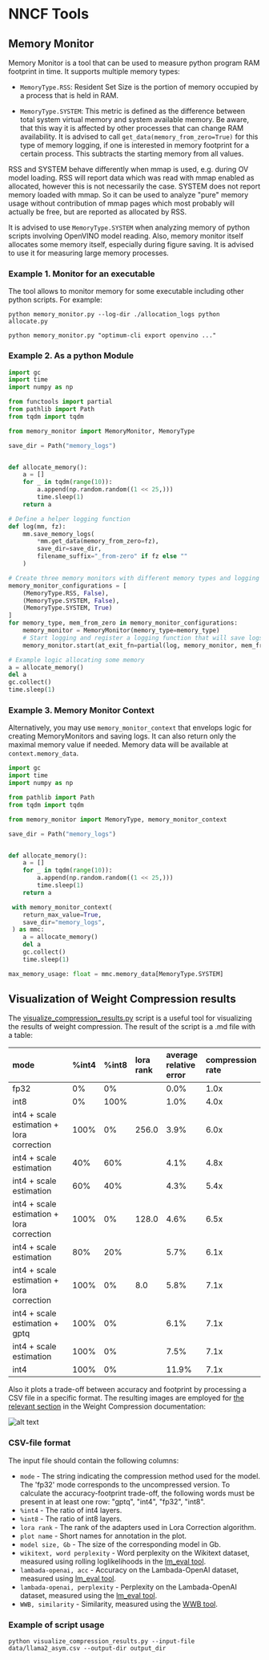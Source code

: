 # NNCF Tools

## Memory Monitor

Memory Monitor is a tool that can be used to measure python program RAM footprint in time. It supports multiple memory types:

- `MemoryType.RSS`: Resident Set Size is the portion of memory occupied by a process that is held in RAM.

- `MemoryType.SYSTEM`: This metric is defined as the difference between total system virtual memory and system available memory. Be aware, that this way it is affected by other processes that can change RAM availability. It is advised to call `get_data(memory_from_zero=True)` for this type of memory logging, if one is interested in memory footprint for a certain process. This subtracts the starting memory from all values.

RSS and SYSTEM behave differently when mmap is used, e.g. during OV model loading. RSS will report data which was read with mmap enabled as allocated, however this is not necessarily the case. SYSTEM does not report memory loaded with mmap. So it can be used to analyze "pure" memory usage without contribution of mmap pages which most probably will actually be free, but are reported as allocated by RSS.

It is advised to use `MemoryType.SYSTEM` when analyzing memory of python scripts involving OpenVINO model reading. Also, memory monitor itself allocates some memory itself, especially during figure saving. It is advised to use it for measuring large memory processes.

### Example 1. Monitor for an executable

The tool allows to monitor memory for some executable including other python scripts. For example:

```shell
python memory_monitor.py --log-dir ./allocation_logs python allocate.py
```

```shell
python memory_monitor.py "optimum-cli export openvino ..."
```

### Example 2. As a python Module

```python
import gc
import time
import numpy as np

from functools import partial
from pathlib import Path
from tqdm import tqdm

from memory_monitor import MemoryMonitor, MemoryType

save_dir = Path("memory_logs")


def allocate_memory():
    a = []
    for _ in tqdm(range(10)):
        a.append(np.random.random((1 << 25,)))
        time.sleep(1)
    return a

# Define a helper logging function
def log(mm, fz):
    mm.save_memory_logs(
        *mm.get_data(memory_from_zero=fz),
        save_dir=save_dir,
        filename_suffix="_from-zero" if fz else ""
    )

# Create three memory monitors with different memory types and logging parameters
memory_monitor_configurations = [
    (MemoryType.RSS, False),
    (MemoryType.SYSTEM, False),
    (MemoryType.SYSTEM, True)
]
for memory_type, mem_from_zero in memory_monitor_configurations:
    memory_monitor = MemoryMonitor(memory_type=memory_type)
    # Start logging and register a logging function that will save logs at exit
    memory_monitor.start(at_exit_fn=partial(log, memory_monitor, mem_from_zero))

# Example logic allocating some memory
a = allocate_memory()
del a
gc.collect()
time.sleep(1)
```

### Example 3. Memory Monitor Context

Alternatively, you may use `memory_monitor_context` that envelops logic for creating MemoryMonitors and saving logs. It can also return only the maximal memory value if needed. Memory data will be available at `context.memory_data`.

```python
import gc
import time
import numpy as np

from pathlib import Path
from tqdm import tqdm

from memory_monitor import MemoryType, memory_monitor_context

save_dir = Path("memory_logs")


def allocate_memory():
    a = []
    for _ in tqdm(range(10)):
        a.append(np.random.random((1 << 25,)))
        time.sleep(1)
    return a

 with memory_monitor_context(
    return_max_value=True,
    save_dir="memory_logs",
 ) as mmc:
    a = allocate_memory()
    del a
    gc.collect()
    time.sleep(1)

max_memory_usage: float = mmc.memory_data[MemoryType.SYSTEM]
```

## Visualization of Weight Compression results

The [visualize_compression_results.py](visualize_compression_results.py) script is a useful tool for visualizing the results of weight compression.
The result of the script is a .md file with a table:

| mode                                      | %int4   | %int8   | lora<br>rank   | average<br>relative<br>error   | compression<br>rate   |
|:------------------------------------------|:--------|:--------|:---------------|:-------------------------------|:----------------------|
| fp32                                      | 0%      | 0%      |                | 0.0%                           | 1.0x                  |
| int8                                      | 0%      | 100%    |                | 1.0%                           | 4.0x                  |
| int4 + scale estimation + lora correction | 100%    | 0%      | 256.0          | 3.9%                           | 6.0x                  |
| int4 + scale estimation                   | 40%     | 60%     |                | 4.1%                           | 4.8x                  |
| int4 + scale estimation                   | 60%     | 40%     |                | 4.3%                           | 5.4x                  |
| int4 + scale estimation + lora correction | 100%    | 0%      | 128.0          | 4.6%                           | 6.5x                  |
| int4 + scale estimation                   | 80%     | 20%     |                | 5.7%                           | 6.1x                  |
| int4 + scale estimation + lora correction | 100%    | 0%      | 8.0            | 5.8%                           | 7.1x                  |
| int4 + scale estimation + gptq            | 100%    | 0%      |                | 6.1%                           | 7.1x                  |
| int4 + scale estimation                   | 100%    | 0%      |                | 7.5%                           | 7.1x                  |
| int4                                      | 100%    | 0%      |                | 11.9%                          | 7.1x                  |

Also it plots a trade-off between accuracy and footprint by processing a CSV file in a specific format.
The resulting images are employed for [the relevant section](/docs/usage/post_training_compression/weights_compression/Usage.md#accuracyfootprint-trade-off) in the Weight Compression documentation:

![alt text](/docs/usage/post_training_compression/weights_compression/phi3_asym.png)

### CSV-file format

The input file should contain the following columns:

- `mode` - The string indicating the compression method used for the model. The 'fp32' mode corresponds to the uncompressed version. To calculate the accuracy-footprint trade-off, the following words must be present in at least one row: "gptq", "int4", "fp32", "int8".
- `%int4` - The ratio of int4 layers.
- `%int8` - The ratio of int8 layers.
- `lora rank` - The rank of the adapters used in Lora Correction algorithm.
- `plot name` - Short names for annotation in the plot.
- `model size, Gb` - The size of the corresponding model in Gb.
- `wikitext, word perplexity` - Word perplexity on the Wikitext dataset, measured using rolling loglikelihoods in the [lm_eval tool](https://github.com/EleutherAI/lm-evaluation-harness).
- `lambada-openai, acc` - Accuracy on the Lambada-OpenAI dataset, measured using [lm_eval tool](https://github.com/EleutherAI/lm-evaluation-harness).
- `lambada-openai, perplexity` - Perplexity on the Lambada-OpenAI dataset, measured using the [lm_eval tool](https://github.com/EleutherAI/lm-evaluation-harness).
- `WWB, similarity` - Similarity, measured using the [WWB tool](https://github.com/openvinotoolkit/openvino.genai/tree/master/tools/llm_bench).

### Example of script usage

```shell
python visualize_compression_results.py --input-file data/llama2_asym.csv --output-dir output_dir
```
